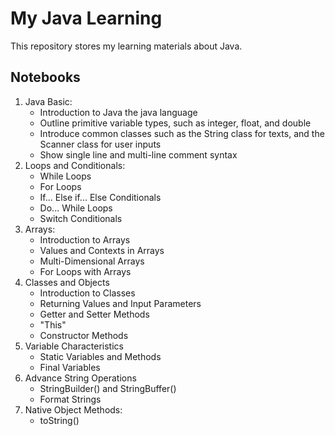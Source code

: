 # My Java Learning 

This repository stores my learning materials about Java. 

## Notebooks
1. Java Basic:
    - Introduction to Java the java language
    - Outline primitive variable types, such as integer, float, and double
    - Introduce common classes such as the String class for texts, and the Scanner class for user inputs
    - Show single line and multi-line comment syntax
2. Loops and Conditionals:
    - While Loops
    - For Loops
    - If... Else if... Else Conditionals
    - Do... While Loops
    - Switch Conditionals
3. Arrays:
    - Introduction to Arrays
    - Values and Contexts in Arrays
    - Multi-Dimensional Arrays
    - For Loops with Arrays
4. Classes and Objects
    - Introduction to Classes
    - Returning Values and Input Parameters
    - Getter and Setter Methods
    - "This"
    - Constructor Methods
5. Variable Characteristics
    - Static Variables and Methods
    - Final Variables
6. Advance String Operations
    - StringBuilder() and StringBuffer()
    - Format Strings
7. Native Object Methods:
    - toString()
    